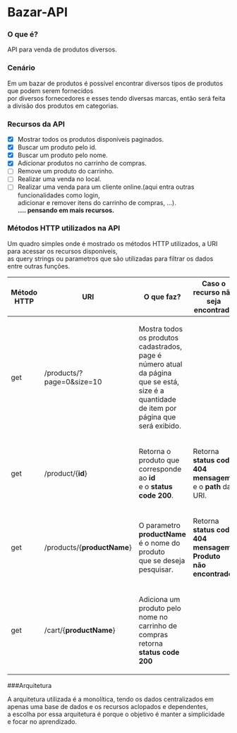 # Bazar-API

### O que é?
API para venda de produtos diversos.

### Cenário
<p>Em um bazar de produtos é possível encontrar diversos tipos de produtos que podem serem fornecidos<br>
por diversos fornecedores e esses tendo diversas marcas, então será feita a divisão dos produtos em categorias.</p>

### Recursos da API
- [X] Mostrar todos os produtos disponíveis paginados.
- [X] Buscar um produto pelo id.
- [X] Buscar um produto pelo nome.
- [X] Adicionar produtos no carrinho de compras.
- [ ] Remove um produto do carrinho.
- [ ] Realizar uma venda no local.
- [ ] Realizar uma venda para um cliente online.(aqui entra outras funcionalidades como login, 
</br>adicionar e remover itens do carrinho de compras, ...).
  </br>**.... pensando em mais recursos.**

### Métodos HTTP utilizados na API
<p>Um quadro simples onde é mostrado os métodos HTTP utilizados, a URI para acessar os recursos disponíveis,<br>
as query strings ou parametros que são utilizadas para filtrar os dados entre outras funções.</p> 

| Método HTTP |          URI                |                O que faz?                                                                                          | Caso o recurso não seja encontrado
|-------------|-----------------------------|--------------------------------------------------------------------------------------------------------------------|---------------------------------------------------------------------------------------------------------------|
|   get       | /products/?page=0&size=10   | <p>Mostra todos os produtos cadastrados,</br>page é número atual da página que se está,</br>size é a quantidade de item por página que será exibido.</p>|
|   get       | /product/{**id**}           | <p>Retorna o produto que corresponde ao **id** </br>e o **status code 200**.</p>|<p>Retorna **status code 404** </br> **mensagem** e o **path** da URI.</p>
|   get       | /products/{**productName**} | <p>O parametro **productName** é o nome do produto</br> que se deseja pesquisar.</p>| <p>Retorna **status code 404**</br> **mensagem: Produto não encontrado.**</p>
|   get       | /cart/{**productName**}     | <p>Adiciona um produto pelo nome no carrinho de compras</br>retorna **status code 200**</p> |

###Arquitetura
<p>
A arquitetura utilizada é a monolítica, tendo os dados centralizados em apenas uma base de dados
e os recursos aclopados e dependentes,</br>a escolha por essa arquitetura é porque o objetivo é manter a simplicidade e focar no aprendizado. 
</p>